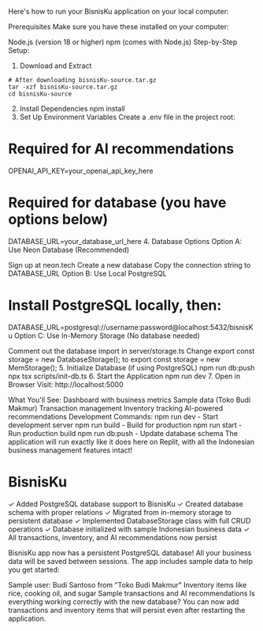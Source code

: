Here's how to run your BisnisKu application on your local computer:

Prerequisites
Make sure you have these installed on your computer:

Node.js (version 18 or higher)
npm (comes with Node.js)
Step-by-Step Setup:
1. Download and Extract
```
# After downloading bisnisKu-source.tar.gz
tar -xzf bisnisKu-source.tar.gz
cd bisnisKu-source
```
2. Install Dependencies
npm install
3. Set Up Environment Variables
Create a .env file in the project root:

# Required for AI recommendations
OPENAI_API_KEY=your_openai_api_key_here
# Required for database (you have options below)
DATABASE_URL=your_database_url_here
4. Database Options
Option A: Use Neon Database (Recommended)

Sign up at neon.tech
Create a new database
Copy the connection string to DATABASE_URL
Option B: Use Local PostgreSQL

# Install PostgreSQL locally, then:
DATABASE_URL=postgresql://username:password@localhost:5432/bisnisKu
Option C: Use In-Memory Storage (No database needed)

Comment out the database import in server/storage.ts
Change export const storage = new DatabaseStorage(); to export const storage = new MemStorage();
5. Initialize Database (if using PostgreSQL)
npm run db:push
npx tsx scripts/init-db.ts
6. Start the Application
npm run dev
7. Open in Browser
Visit: http://localhost:5000

What You'll See:
Dashboard with business metrics
Sample data (Toko Budi Makmur)
Transaction management
Inventory tracking
AI-powered recommendations
Development Commands:
npm run dev - Start development server
npm run build - Build for production
npm run start - Run production build
npm run db:push - Update database schema
The application will run exactly like it does here on Replit, with all the Indonesian business management features intact!

# BisnisKu
✓ Added PostgreSQL database support to BisnisKu
✓ Created database schema with proper relations
✓ Migrated from in-memory storage to persistent database
✓ Implemented DatabaseStorage class with full CRUD operations
✓ Database initialized with sample Indonesian business data
✓ All transactions, inventory, and AI recommendations now persist

BisnisKu app now has a persistent PostgreSQL database! All your business data will be saved between sessions. The app includes sample data to help you get started:

Sample user: Budi Santoso from "Toko Budi Makmur"
Inventory items like rice, cooking oil, and sugar
Sample transactions and AI recommendations
Is everything working correctly with the new database? You can now add transactions and inventory items that will persist even after restarting the application.
